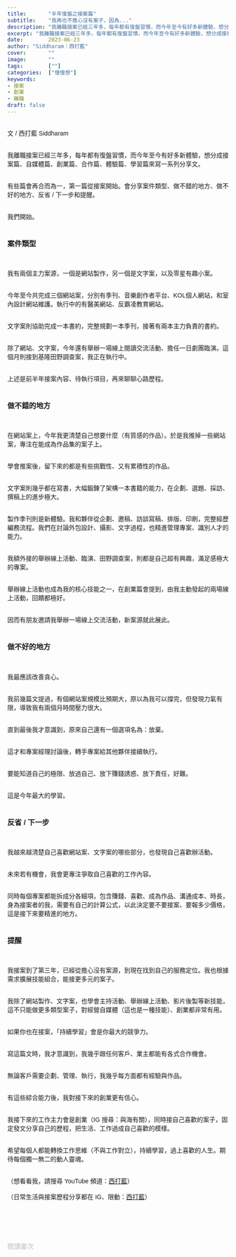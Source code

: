 ```yaml
---
title:       "半年復盤之接案篇"
subtitle:    "我再也不擔心沒有案子，因為..."
description: "我離職接案已經三年多，每年都有復盤習慣，而今年至今有好多新體驗，想分成接案篇、自媒體篇、創業篇、合作篇、體驗篇、學習篇來寫一系列分享文..."
excerpt: "我離職接案已經三年多，每年都有復盤習慣，而今年至今有好多新體驗，想分成接案篇、自媒體篇、創業篇、合作篇、體驗篇、學習篇來寫一系列分享文..."
date:        2023-06-23
author: "Siddharam｜西打藍"
cover:       ""
image:       ""
tags:        [""]
categories:  ["慢慢想"]
keywords:
- 接案
- 創業
- 離職
draft: false
---
```


<article style="font-family: 'Noto Sans TC', '微軟正黑體', sans-serif; font-weight: 300;">

<br>文 / 西打藍 Siddharam<br><br>

我離職接案已經三年多，每年都有復盤習慣，而今年至今有好多新體驗，想分成接案篇、自媒體篇、創業篇、合作篇、體驗篇、學習篇來寫一系列分享文。<br><br>

有些篇會再合而為一，第一篇從接案開始。會分享案件類型、做不錯的地方、做不好的地方、反省 / 下一步和提醒。<br><br>

我們開始。<br><br>

<h3 class="article-h1-color">案件類型</h3><br>

我有兩個主力案源，一個是網站製作，另一個是文字案，以及零星有趣小案。<br><br>

今年至今共完成三個網站案，分別有季刊、音樂創作者平台、KOL個人網站，和室內設計網站維護。執行中的有醫美網站、反霸凌教育網站。<br><br>

文字案則協助完成一本書約，完整規劃一本季刊，接著有兩本主力負責的書約。<br><br>

除了網站、文字案，今年還有舉辦一場線上閱讀交流活動、擔任一日劇團臨演。這個月則接到基隆田野調查案，我正在執行中。<br><br>

上述是前半年接案內容、待執行項目，再來聊聊心路歷程。<br><br>

<h3 class="article-h1-color">做不錯的地方</h3><br>

在網站案上，今年我更清楚自己想要什麼（有質感的作品）。於是我推掉一些網站案，專注在能成為作品集的案子上。<br><br>

學會推案後，留下來的都是有些挑戰性、又有累積性的作品。<br><br>

文字案則幾乎都在寫書，大幅鍛鍊了架構一本書籍的能力，在企劃、選題、採訪、撰稿上的進步極大。<br><br>

製作季刊則是新體驗。我和夥伴從企劃、邀稿、訪談寫稿、排版、印刷，完整經歷編務流程。我們在討論外包設計、攝影、文字過程，也精進管理專案、識別人才的能力。<br><br>

我額外接的舉辦線上活動、臨演、田野調查案，則都是自己超有興趣，滿足感極大的專案。<br><br>

舉辦線上活動也成為我的核心技能之一，在創業篇會提到，由我主動發起的兩場線上活動，回饋都極好。<br><br>

因而有朋友邀請我舉辦一場線上交流活動，新案源就此展此。<br><br>


<h3 class="article-h1-color">做不好的地方</h3><br>

我最應該改善貪心。<br><br>

我前幾篇文提過，有個網站案規模比預期大，原以為我可以撐完，但發現力氣有限，導致我有兩個月時間壓力很大。<br><br>

直到最後我才意識到，原來自己還有一個選項名為：放棄。<br><br>

這才和專案經理討論後，轉手專案給其他夥伴接續執行。<br><br>

要能知道自己的極限、放過自己、放下賺錢誘惑、放下責任，好難。<br><br>

這是今年最大的學習。<br><br>

<h3 class="article-h1-color">反省 / 下一步</h3><br>

我越來越清楚自己喜歡網站案、文字案的哪些部分，也發現自己喜歡辦活動。<br><br>

未來若有機會，我會更專注爭取自己喜歡的工作內容。<br><br>

同時每個專案都能拆成分各細項，包含賺錢、喜歡、成為作品、溝通成本、時長，身為接案者的我，需要有自己的計算公式，以此決定要不要接案、要報多少價格，這是接下來要精進的地方。<br><br>


<!-- 如果有網站製作、文字撰述、專書 / 季刊企劃、線上 ／線下舉辦活動的專案，需要諮詢、找有經驗的顧問，都可以問問我。<br><br>

若需要協助執行，我要看執行時間 / 內容再決定。歡迎找我玩。<br><br> -->


<h3 class="article-h1-color">提醒</h3><br>

我接案到了第三年，已經從擔心沒有案源，到現在找到自己的服務定位。我也根據需求擴展技能組合，能接更多元的案子。<br><br>

我除了網站製作、文字案，也學會主持活動、舉辦線上活動、影片後製等新技能，這不只能做更多類型案子，對經營自媒體（這也是一種技能）、創業都非常有用。<br><br>

如果你也在接案，「持續學習」會是你最大的競爭力。<br><br>

寫這篇文時，我才意識到，我幾乎跟任何客戶、業主都能有各式合作機會。<br><br>

無論客戶需要企劃、管理、執行，我幾乎每方面都有經驗與作品。<br><br>

有這些綜合能力後，我對接下來的創業更有信心。<br><br>

我接下來的工作主力會是創業（IG 搜尋：與海有關），同時接自己喜歡的案子，固定發文分享自己的歷程，把生活、工作過成自己喜歡的模樣。<br><br>

希望每個人都能轉換工作思維（不與工作對立），持續學習，過上喜歡的人生。期待每個獨一無二的動人靈魂。<br><br>



（想看看我，請搜尋 YouTube 頻道：<a href="https://www.youtube.com/@siddblue" target="_blank">西打藍</a>）<br><br>
（日常生活與接案歷程分享都在 IG、限動：<a href="https://www.instagram.com/sidd.blue/" target="_blank">西打藍</a>）<br><br>

<!-- <h3 class="article-h1-color"></h3><br> -->

<br><br><br>

</article>

<div style="color: #bfbfbf; font-size: 15px;" id="busuanzi_container_page_pv">
  閱讀量<span id="busuanzi_value_page_pv"></span>次
</div>

<script src="../../js/post.js"></script>

